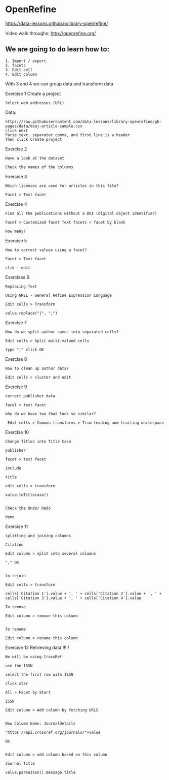 # OpenRefine
        
   https://data-lessons.github.io/library-openrefine/
   
   Video walk throughs:
   http://openrefine.org/

## We are going to do learn how to:

    1. Import / export
    2. facets
    3. Edit cell
    4. Edit column

With 3 and 4 we can group data and transform data




Exercise 1
Create a project

    Select web addresses (URL)

Data:

    https://raw.githubusercontent.com/data-lessons/library-openrefine/gh-pages/data/doaj-article-sample.csv
    click next
    Parse text: separator comma, and first line is a header
    Then click Create project
    
Exercise 2

    Have a look at the dataset

    Check the names of the columns

Exercise 3

    Which licences are used for articles in this file?

    Facet > Text facet

Exercise 4

    Find all the publications without a DOI (digital object identifier) 

    Facet > Customized facet Text facets > facet by blank

    How many?

Exercise 5

    How to correct values using a facet?

    Facet > Text facet

    clik - edit

Exercises 6

    Replacing Text

    Using GREL - General Refine Expression Language

    Edit cells > Transform

    value.replace("|", ";")

Exercise 7

    How do we split author names into separated cells?

    Edit cells > Split multi-valued cells

    type ";" click OK

Exercise 8

    How to clean up author data?

    Edit cells > cluster and edit

Exercise 9

    correct publisher data

    facet > text facet

    why do we have two that look so similar?

     Edit cells > Common transforms > Trim leading and trailing whitespace

Exercise 10 

    Change Titles into Title Case

    publisher

    facet > text facet

    include

    title

    edit cells > transform

    value.toTitlecase()


    Check the Undo/ Redo

    demo


Exercise 11

    splitting and joining columns

    Citation

    Edit column > split into several columns

    "," OK


    to rejoin

    Edit cells > transform

    cells['Citation 1'].value + ', ' + cells['Citation 2'].value + ', ' + cells['Citation 3'].value + ', ' + cells['Citation 4'].value

    To remove

    Edit column > remove this column


    To rename

    Edit column > rename this column



Exercise 12 Retrieving data!!!!!!

    We will be using CrossRef

    use the ISSN

    select the first row with ISSN

    click star 

    All > Facet by Start

    ISSN

    Edit column > Add column by fetching URLS


    New Column Name: JournalDetails

    "https://api.crossref.org/journals/"+value

    OK


    Edit column > add column based on this column

    Journal Title

    value.parseJson().message.title
